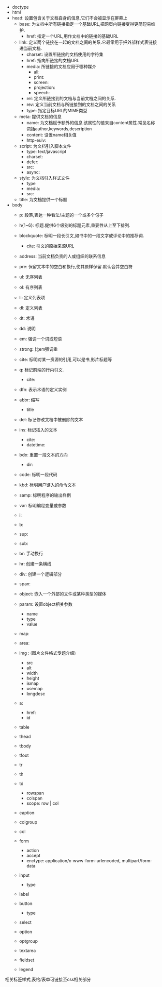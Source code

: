 - doctype
- html
- head: 设置包含关于文档自身的信息,它们不会被显示在屏幕上
    - base: 为文档中所有链接指定一个基础URL,把网页内链接变得更简短易维护.
        * href: 指定一个URL,用作文档中的链接的基础URL
    - link: 定义两个链接在一起的文档之间的关系.它最常用于把外部样式表链接进当前文档.
        * charset: 设置所链接的文档使用的字符集
        * href: 指向所链接的文档URL
        * media: 所链接的文档应用于哪种媒介
            - all:
            - print:
            - screen:
            - projection:
            - speech:
        * rel: 定义所链接到的文档与当前文档之间的关系.
        * rev: 定义当前文档与所链接到的文档之间的关系
        * type: 指定目标URL的MIME类型
    - meta: 提供文档的信息
        * name: 为文档赋予额外的信息.该属性的值来自content属性.常见名称包括author,keywords,description
        * content: 设置name相关值
        * http-euiv:
    - script: 为文档引入脚本文件
        * type: text/javascript
        * charset:
        * defer:
        * src:
        * async:
    - style: 为文档引入样式文件
        * type
        * media:
        * src:
    - title: 为文档提供一个标题
- body
    - p: 段落,表达一种看法/主题的一个或多个句子
    - h{1~6}: 标题.提供6个级别的标题元素,重要性从上至下排列.
    - blockquote: 标明一段长引文,如书中的一段文字或评论中的推荐词.
        * cite: 引文的原始来源URL
    - address: 当前文档负责的人或组织的联系信息
    - pre: 保留文本中的空白和换行,使其原样保留.默认合并空白符
    - ul: 无序列表
    - ol: 有序列表
    - li: 定义列表项
    - dl: 定义列表
    - dt: 术语
    - dd: 说明
    - em: 强调一个词或短语
    - strong: 比em强调重
    - cite: 标明对某一资源的引用,可以是书,影片标题等
    - q: 标记前端的行内引文.
        * cite:
    - dfn: 表示术语的定义实例
    - abbr: 缩写
        * title
    - del: 标记修改文档中被删除的文本
    - ins: 标记插入的文本
        * cite:
        * datetime:
    - bdo: 重置一段文本的方向
        * dir:
    - code: 标明一段代码
    - kbd: 标明用户键入的命令文本
    - samp: 标明程序的输出样例
    - var: 标明编程变量或参数
    - i:
    - b:
    - sup:
    - sub:

    - br: 手动换行
    - hr: 创建一条横线
    - div: 创建一个逻辑部分
    - span:
    - object: 嵌入一个外部的文件或某种类型的媒体
    - param: 设置object相关参数
        * name
        * type
        * value
    - map:
    - area: 
    - img : (图片文件格式专题介绍)
        * src
        * alt
        * width
        * height
        * ismap
        * usemap
        * longdesc
    - a:
        * href:
        * id
    - table
    - thead
    - tbody
    - tfoot
    - tr
    - th
    - td
        * rowspan
        * colspan
        * scope: row | col
    - caption
    - colgroup
    - col
    - form
        * action
        * accept
        * enctype: application/x-www-form-urlencoded, multipart/form-data
    - input
        * type
    - label
    - button
        * type
    - select
    - option
    - optgroup
    - textarea
    - fieldset
    - legend

相关标签样式,表格/表单可链接至css相关部分


